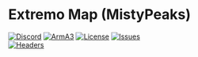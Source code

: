 # Extremo Map (MistyPeaks)
[![Discord](https://img.shields.io/badge/Discord-Extremo-red.svg?style=plastic)](http://discord.extremo.co.uk)
[![ArmA3](https://img.shields.io/badge/game-ArmA3-0078d7.svg?style=plastic)](https://store.steampowered.com/app/107410/CounterStrike_Global_Offensive/) 
[![License](https://img.shields.io/github/license/ExtremoDevTeam/Map-MistyPeaks.svg?style=plastic)](LICENSE)
[![Issues](https://img.shields.io/github/issues/ExtremoDevTeam/Map-MistyPeaks.svg?style=plastic)](https://github.com/ExtremoDevTeam/Map-MistyPeaks/issues)
<br>
[![Headers](https://github.com/ExtremoDevTeam/Map-MistyPeaks/workflows/Check-Headers/badge.svg?branch=main)](https://github.com/ExtremoDevTeam/Map-MistyPeaks/actions/workflows/HFChecks.yml)

